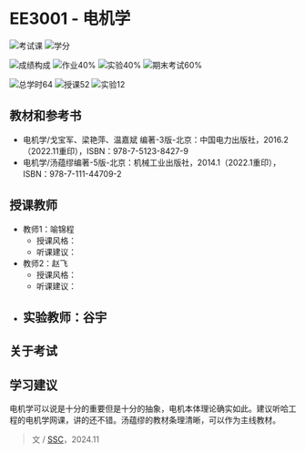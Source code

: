 # EE3001 - 电机学

![考试课](https://img.shields.io/badge/%E8%80%83%E8%AF%95%E8%AF%BE-red)
![学分](https://img.shields.io/badge/%E5%AD%A6%E5%88%86-4-moccasin)

![成绩构成](https://img.shields.io/badge/%E6%88%90%E7%BB%A9%E6%9E%84%E6%88%90-gold)
![作业40%](https://img.shields.io/badge/%E4%BD%9C%E4%B8%9A-40%25-wheat)
![实验40%](https://img.shields.io/badge/%E4%BD%9C%E4%B8%9A-40%25-wheat)
![期末考试60%](https://img.shields.io/badge/%E6%9C%9F%E6%9C%AB%E8%80%83%E8%AF%95-60%25-wheat)

![总学时64](https://img.shields.io/badge/总学时-64-wheat)
![授课52](https://img.shields.io/badge/授课-52-wheat) 
![实验12](https://img.shields.io/badge/实验-12-wheat)

## 教材和参考书

- 电机学/戈宝军、梁艳萍、温嘉斌 编著-3版-北京：中国电力出版社，2016.2（2022.11重印），ISBN：978-7-5123-8427-9
- 电机学/汤蕴缪编著-5版-北京：机械工业出版社，2014.1（2022.1重印），ISBN：978-7-111-44709-2

## 授课教师

- 教师1：喻锦程
  - 授课风格：
  - 听课建议：
- 教师2：赵飞
  - 授课风格：
  - 听课建议：
- 实验教师：谷宇
  -

## 关于考试

## 学习建议

电机学可以说是十分的重要但是十分的抽象，电机本体理论确实如此。建议听哈工程的电机学网课，讲的还不错。汤蕴缪的教材条理清晰，可以作为主线教材。

> 文 / [SSC](https://github.com/SSC202)，2024.11
